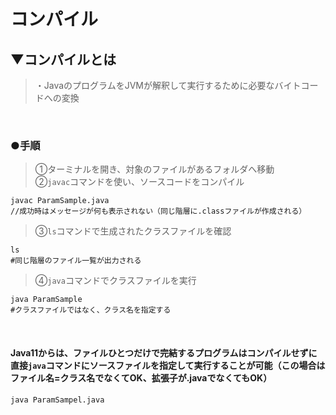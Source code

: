 # コンパイル

## ▼コンパイルとは
>・JavaのプログラムをJVMが解釈して実行するために必要なバイトコードへの変換<br>
<br>

### ●手順
>①ターミナルを開き、対象のファイルがあるフォルダへ移動<br>
>②`javac`コマンドを使い、ソースコードをコンパイル<br>
```shell
javac ParamSample.java
//成功時はメッセージが何も表示されない（同じ階層に.classファイルが作成される）
```

>③`ls`コマンドで生成されたクラスファイルを確認
```shell
ls
#同じ階層のファイル一覧が出力される
```

>④`java`コマンドでクラスファイルを実行
```shell
java ParamSample
#クラスファイルではなく、クラス名を指定する
```
<br>

#### Java11からは、ファイルひとつだけで完結するプログラムはコンパイルせずに直接`java`コマンドにソースファイルを指定して実行することが可能（この場合はファイル名=クラス名でなくてOK、拡張子が.javaでなくてもOK）
```shell
java ParamSampel.java
```
